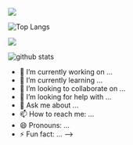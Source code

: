 <img
  src="https://github-readme-stats.vercel.app/api?username=alekspopovic&count_private=true&title_color=FD9047&icon_color=FD9047&text_color=0C2233&custom_title=Aleks+Popovic's+GitHub+Stats&show_icons=true"
/>

![Top Langs](https://github-readme-stats.vercel.app/api/top-langs/?username=saravana611&theme=blue-green)

![](https://komarev.com/ghpvc/?username=saravana611&color=blue&style=plastic)

![github stats](https://github-readme-stats.vercel.app/api?username=saravana611&show_icons=true&theme=blue-green)

- 🔭 I’m currently working on ...
- 🌱 I’m currently learning ...
- 👯 I’m looking to collaborate on ...
- 🤔 I’m looking for help with ...
- 💬 Ask me about ...
- 📫 How to reach me: ...
- 😄 Pronouns: ...
- ⚡ Fun fact: ...
-->
